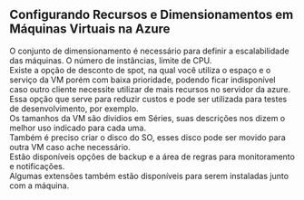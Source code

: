 ## Configurando Recursos e Dimensionamentos em Máquinas Virtuais na Azure

O conjunto de dimensionamento é necessário para definir a escalabilidade das máquinas.
O número de instâncias, limite de CPU.<br>
Existe a opção de desconto de spot, na qual você utiliza o espaço e o serviço da VM porém com baixa prioridade, podendo ficar indisponível caso outro cliente necessite utilizar de mais recursos no servidor da azure. Essa opção que serve para reduzir custos e pode ser utilizada para testes de desenvolvimento, por exemplo.<br>
Os tamanhos da VM são dividios em Séries, suas descrições nos dizem o melhor uso indicado para cada uma.<br>
Também é preciso criar o disco do SO, esses disco pode ser movido para outra VM caso ache necessário.<br>
Estão disponíveis opções de backup e a área de regras para monitoramento e notificações.<br>
Algumas extensões também estão disponíveis para serem instaladas junto com a máquina.
